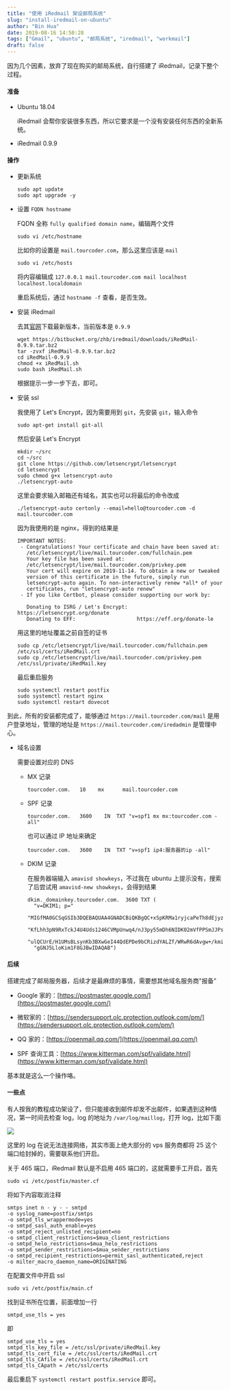 ```yaml
---
title: "使用 iRedmail 架设邮局系统"
slug: "install-iredmail-on-ubuntu"
author: "Bin Hua"
date: 2019-08-16 14:50:28
tags: ["Gmail", "ubuntu", "邮局系统", "iredmail", "workmail"]
draft: false
---
```


因为几个因素，放弃了现在购买的邮局系统，自行搭建了 iRedmail，记录下整个过程。

#### 准备

- Ubuntu 18.04

    iRedmail 会帮你安装很多东西，所以它要求是一个没有安装任何东西的全新系统。

- iRedmail 0.9.9

#### 操作

- 更新系统

    ```
    sudo apt update
    sudo apt upgrade -y
    ```
    
- 设置 `FQDN hostname`

    FQDN 全称 `fully qualified domain name`，编辑两个文件
    
    ```
    sudo vi /etc/hostname
    ```
    
    比如你的设置是 `mail.tourcoder.com`，那么这里应该是 `mail`
    
    ```
    sudo vi /etc/hosts
    ```
    
    将内容编辑成 `127.0.0.1 mail.tourcoder.com mail localhost localhost.localdomain`
    
    重启系统后，通过 `hostname -f` 查看，是否生效。
    
- 安装 iRedmail

    去其[官网](https://www.iredmail.org/download.html)下载最新版本，当前版本是 `0.9.9`
    
    ```
    wget https://bitbucket.org/zhb/iredmail/downloads/iRedMail-0.9.9.tar.bz2
    tar -zvxf iRedMail-0.9.9.tar.bz2
    cd iRedMail-0.9.9
    chmod +x iRedMail.sh
    sudo bash iRedMail.sh
    ```
    
    根据提示一步一步下去，即可。
    
- 安装 ssl

    我使用了 Let's Encrypt，因为需要用到 `git`，先安装 `git`，输入命令
    
    ```
    sudo apt-get install git-all
    ```
    
    然后安装 Let's Encrypt
    
    ```
    mkdir ~/src
    cd ~/src
    git clone https://github.com/letsencrypt/letsencrypt
    cd letsencrypt
    sudo chmod g+x letsencrypt-auto
    ./letsencrypt-auto
    ```
    
    这里会要求输入邮箱还有域名，其实也可以将最后的命令改成
    
    ```
    ./letsencrypt-auto certonly --email=hello@tourcoder.com -d mail.tourcoder.com 
    ```
    
    因为我使用的是 nginx，得到的结果是
    
    ```
    IMPORTANT NOTES:
     - Congratulations! Your certificate and chain have been saved at:
       /etc/letsencrypt/live/mail.tourcoder.com/fullchain.pem
       Your key file has been saved at:
       /etc/letsencrypt/live/mail.tourcoder.com/privkey.pem
       Your cert will expire on 2019-11-14. To obtain a new or tweaked
       version of this certificate in the future, simply run
       letsencrypt-auto again. To non-interactively renew *all* of your
       certificates, run "letsencrypt-auto renew"
     - If you like Certbot, please consider supporting our work by:

       Donating to ISRG / Let's Encrypt:   https://letsencrypt.org/donate
       Donating to EFF:                    https://eff.org/donate-le
    ```
    
    用这里的地址覆盖之前自签的证书
    
    ```
    sudo cp /etc/letsencrypt/live/mail.tourcoder.com/fullchain.pem /etc/ssl/certs/iRedMail.crt
    sudo cp /etc/letsencrypt/live/mail.tourcoder.com/privkey.pem /etc/ssl/private/iRedMail.key
    ```
    
    最后重启服务
    
    ```
    sudo systemctl restart postfix
    sudo systemctl restart nginx
    sudo systemctl restart dovecot
    ```
    
到此，所有的安装都完成了，能够通过 `https://mail.tourcoder.com/mail` 是用户登录地址，管理的地址是 `https://mail.tourcoder.com/iredadmin` 是管理中心。

- 域名设置

    需要设置对应的 DNS
    
    - MX 记录

        ```
        tourcoder.com.   10    mx      mail.tourcoder.com
        ```
        
    - SPF 记录

        ```
        tourcoder.com.   3600    IN  TXT "v=spf1 mx mx:tourcoder.com -all"
        ```
        
        也可以通过 IP 地址来确定
        
        ```
        tourcoder.com.   3600    IN  TXT "v=spf1 ip4:服务器的ip -all"
        ```
        
    - DKIM 记录

        在服务器端输入 `amavisd showkeys`，不过我在 ubuntu 上提示没有，搜索了后尝试用 `amavisd-new showkeys`，会得到结果
        
        ```
        dkim._domainkey.tourcoder.com.	3600 TXT (
          "v=DKIM1; p="
          "MIGfMA0GCSqGSIb3DQEBAQUAA4GNADCBiQKBgQC+xSpKRMa1ryjcaPeTh8dEjyzr"
          "KfLhh3pN9RxTckJ4U4Uds1246CVMpUnwq4/nJ3py55mDh6NIDK02mVfPPSmJJPsG"
          "ulQCUrE/H1UMsBLsynKb3BXwGeI44QdEPDe9bCRizdYALZf/WRwR6dAvgw+/kmis"
          "gGNJ5LloKim1F8GJBwIDAQAB")
        ```
        
#### 后续

搭建完成了邮局服务器，后续才是最麻烦的事情，需要想其他域名服务商"报备"

- Google 家的：[https://postmaster.google.com/](https://postmaster.google.com/)

- 微软家的：[https://sendersupport.olc.protection.outlook.com/pm/](https://sendersupport.olc.protection.outlook.com/pm/) 

- QQ 家的：[https://openmail.qq.com/](https://openmail.qq.com/)

- SPF 查询工具：[https://www.kitterman.com/spf/validate.html](https://www.kitterman.com/spf/validate.html)

基本就是这么一个操作咯。

#### 一些点

有人按我的教程成功架设了，但只能接收到邮件却发不出邮件，如果遇到这种情况，第一时间去检查 log，log 的地址为 `/var/log/maillog`，打开 log，比如下面

![](https://storage.tourcoder.com/tcblog/install-iredmail-on-ubuntu.png)

这里的 log 在说无法连接网络，其实市面上绝大部分的 vps 服务商都将 25 这个端口给封掉的，需要联系他们开启。

关于 465 端口，iRedmail 默认是不启用 465 端口的，这就需要手工开启，首先

```
sudo vi /etc/postfix/master.cf
```

将如下内容取消注释

```
smtps inet n - y - - smtpd
-o syslog_name=postfix/smtps
-o smtpd_tls_wrappermode=yes
-o smtpd_sasl_auth_enable=yes
-o smtpd_reject_unlisted_recipient=no
-o smtpd_client_restrictions=$mua_client_restrictions
-o smtpd_helo_restrictions=$mua_helo_restrictions
-o smtpd_sender_restrictions=$mua_sender_restrictions
-o smtpd_recipient_restrictions=permit_sasl_authenticated,reject
-o milter_macro_daemon_name=ORIGINATING
```

在配置文件中开启 ssl

```
sudo vi /etc/postfix/main.cf
```

找到证书所在位置，前面增加一行 

```
smtpd_use_tls = yes
```

即

```
smtpd_use_tls = yes
smtpd_tls_key_file = /etc/ssl/private/iRedMail.key
smtpd_tls_cert_file = /etc/ssl/certs/iRedMail.crt
smtpd_tls_CAfile = /etc/ssl/certs/iRedMail.crt
smtpd_tls_CApath = /etc/ssl/certs
```

最后重启下 `systemctl restart postfix.service` 即可。